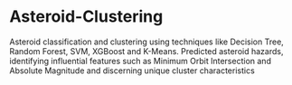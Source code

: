 # Asteroid-Clustering

Asteroid classification and clustering using techniques like Decision Tree, Random Forest, SVM, XGBoost and K-Means.
Predicted asteroid hazards, identifying influential features such as Minimum Orbit Intersection and Absolute Magnitude and discerning unique cluster characteristics
